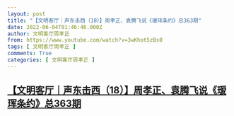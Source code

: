 ```yaml
---
layout: post
title: "【文明客厅｜声东击西（18）】周孝正、袁腾飞说《瑷珲条约》总363期"
date: 2022-06-04T01:46:46.000Z
author: 文明客厅周孝正
from: https://www.youtube.com/watch?v=3wKhot5zBs0
tags: [ 文明客厅周孝正 ]
comments: True
categories: [ 文明客厅周孝正 ]
---
```

<!--1654307206000-->
[【文明客厅｜声东击西（18）】周孝正、袁腾飞说《瑷珲条约》总363期](https://www.youtube.com/watch?v=3wKhot5zBs0)
------

<div>

</div>
